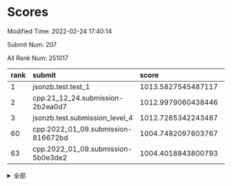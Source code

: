 # Scores

Modified Time: 2022-02-24 17:40:14

Submit Num: 207

All Rank Num: 251017

| rank |               submit               |       score        |       sigma        | pk_num |
| :--- | :--------------------------------- | :----------------- | :----------------- | :----- |
| 1    | jsonzb.test.test_1                 | 1013.5827545487117 | 0.8159642614267849 | 4846   |
| 2    | cpp.21_12_24.submission-2b2ea0d7   | 1012.9979060438446 | 0.8119336190817543 | 4854   |
| 3    | jsonzb.test.submission_level_4     | 1012.7265342243487 | 0.7978511627021853 | 4851   |
| 60   | cpp.2022_01_09.submission-816672bd | 1004.7482097603767 | 0.7140660979731608 | 4853   |
| 63   | cpp.2022_01_09.submission-5b0e3de2 | 1004.4018843800793 | 0.705703356149855  | 4846   |


<details>
<summary>全部</summary>

| rank |                 submit                 |       score        |       sigma        | pk_num |
| :--- | :------------------------------------- | :----------------- | :----------------- | :----- |
| 1    | jsonzb.test.test_1                     | 1013.5827545487117 | 0.8159642614267849 | 4846   |
| 2    | cpp.21_12_24.submission-2b2ea0d7       | 1012.9979060438446 | 0.8119336190817543 | 4854   |
| 3    | jsonzb.test.submission_level_4         | 1012.7265342243487 | 0.7978511627021853 | 4851   |
| 4    | gobigger.level_3.submission_level_3_33 | 1011.4223979996337 | 0.762138122395811  | 4850   |
| 5    | gobigger.level_3.submission_level_3_3  | 1011.0625472146156 | 0.7887128983231135 | 4852   |
| 6    | gobigger.level_3.submission_level_3_45 | 1010.896339662285  | 0.7624449703968375 | 4856   |
| 7    | gobigger.level_3.submission_level_3_25 | 1010.802460350093  | 0.7600648770085018 | 4850   |
| 8    | gobigger.level_3.submission_level_3_21 | 1010.753200220128  | 0.7781690754064711 | 4850   |
| 9    | gobigger.level_3.submission_level_3_34 | 1010.7460592682244 | 0.7648960834653958 | 4851   |
| 10   | gobigger.level_3.submission_level_3_27 | 1010.7246164449879 | 0.7603699339874559 | 4853   |
| 11   | gobigger.level_3.submission_level_3_7  | 1010.6612388563509 | 0.7399744297945297 | 4854   |
| 12   | gobigger.level_3.submission_level_3_42 | 1010.5828760368263 | 0.7657545271165339 | 4844   |
| 13   | gobigger.level_3.submission_level_3_37 | 1010.5166664442954 | 0.79056285808799   | 4853   |
| 14   | gobigger.level_3.submission_level_3_48 | 1010.5084462450482 | 0.7525286978252472 | 4852   |
| 15   | gobigger.level_3.submission_level_3_41 | 1010.5009514177174 | 0.7745370756668751 | 4853   |
| 16   | gobigger.level_3.submission_level_3_17 | 1010.4538943315301 | 0.7357762894727985 | 4852   |
| 17   | gobigger.level_3.submission_level_3_1  | 1010.4170629650259 | 0.7476056431368249 | 4856   |
| 18   | gobigger.level_3.submission_level_3_38 | 1010.3987932295987 | 0.7554289647943769 | 4850   |
| 19   | gobigger.level_3.submission_level_3_30 | 1010.2400378911763 | 0.7611846472921323 | 4852   |
| 20   | gobigger.level_3.submission_level_3_47 | 1010.2064913101054 | 0.769200459953535  | 4848   |
| 21   | gobigger.level_3.submission_level_3_20 | 1010.1931118680458 | 0.7275146663977083 | 4851   |
| 22   | gobigger.level_3.submission_level_3_15 | 1010.1611788942009 | 0.7572847797211387 | 4846   |
| 23   | gobigger.level_3.submission_level_3_9  | 1010.1373254039015 | 0.7444368973885147 | 4847   |
| 24   | gobigger.level_3.submission_level_3_18 | 1009.9926854687645 | 0.7523824446943193 | 4853   |
| 25   | gobigger.level_3.submission_level_3_2  | 1009.9862795407702 | 0.748537642506209  | 4847   |
| 26   | gobigger.level_3.submission_level_3_36 | 1009.9290685520688 | 0.7693051916272079 | 4850   |
| 27   | gobigger.level_3.submission_level_3_16 | 1009.8898721849328 | 0.7622858921653907 | 4853   |
| 28   | gobigger.level_3.submission_level_3_12 | 1009.8408102314962 | 0.7534251811815739 | 4851   |
| 29   | gobigger.level_3.submission_level_3_28 | 1009.7936953906597 | 0.7630417143813933 | 4845   |
| 30   | gobigger.level_3.submission_level_3_43 | 1009.7932262695941 | 0.7462912958613379 | 4851   |
| 31   | gobigger.level_3.submission_level_3_13 | 1009.7648657629422 | 0.747510093515059  | 4855   |
| 32   | gobigger.level_3.submission_level_3_0  | 1009.7477408586652 | 0.7546548801219588 | 4847   |
| 33   | gobigger.level_3.submission_level_3_32 | 1009.7343931362836 | 0.7448530163611085 | 4848   |
| 34   | gobigger.level_3.submission_level_3_40 | 1009.7154534652611 | 0.7655281517956036 | 4852   |
| 35   | gobigger.level_3.submission_level_3_6  | 1009.6639154623089 | 0.771581591856322  | 4853   |
| 36   | gobigger.level_3.submission_level_3_8  | 1009.6532966724851 | 0.7472697383579746 | 4851   |
| 37   | gobigger.level_3.submission_level_3_39 | 1009.581603608844  | 0.7560452786669702 | 4854   |
| 38   | gobigger.level_3.submission_level_3_35 | 1009.5028802515421 | 0.7648936382056274 | 4854   |
| 39   | gobigger.level_3.submission_level_3_23 | 1009.4119863926632 | 0.7359331092960182 | 4847   |
| 40   | gobigger.level_3.submission_level_3_19 | 1009.3668972348129 | 0.7602787363277845 | 4850   |
| 41   | gobigger.level_3.submission_level_3_46 | 1009.3616379541628 | 0.747107842062337  | 4850   |
| 42   | gobigger.level_3.submission_level_3_11 | 1009.3298259942385 | 0.754973260068158  | 4851   |
| 43   | gobigger.level_3.submission_level_3_24 | 1009.267150956453  | 0.7720087444931941 | 4853   |
| 44   | gobigger.level_3.submission_level_3_49 | 1009.1731484331301 | 0.7594649146693856 | 4855   |
| 45   | gobigger.level_3.submission_level_3_31 | 1009.1715927476934 | 0.7398839144622213 | 4855   |
| 46   | gobigger.level_3.submission_level_3_14 | 1009.1649392624747 | 0.7497860612519418 | 4848   |
| 47   | gobigger.level_3.submission_level_3_10 | 1008.9981158372279 | 0.743320787833305  | 4849   |
| 48   | gobigger.level_3.submission_level_3_4  | 1008.9906640934931 | 0.7703253635014737 | 4854   |
| 49   | gobigger.level_3.submission_level_3_26 | 1008.8096592931269 | 0.7729294665166229 | 4850   |
| 50   | gobigger.level_3.submission_level_3_44 | 1008.4099379504662 | 0.7349703671975851 | 4855   |
| 51   | gobigger.level_3.submission_level_3_22 | 1008.264794080474  | 0.7475402589827268 | 4852   |
| 52   | gobigger.level_3.submission_level_3_29 | 1008.1051660425844 | 0.733810223996553  | 4854   |
| 53   | gobigger.level_3.submission_level_3_5  | 1007.5165409506413 | 0.7593466548220378 | 4847   |
| 54   | gobigger.level_1.submission_level_1_39 | 1005.6159315680131 | 0.7248534631921966 | 4854   |
| 55   | gobigger.level_1.submission_level_1_18 | 1005.1494477113844 | 0.7311770923422878 | 4853   |
| 56   | gobigger.level_1.submission_level_1_29 | 1005.1227371702618 | 0.7086841289595456 | 4850   |
| 57   | gobigger.level_1.submission_level_1_16 | 1004.9652629614259 | 0.7306777572474177 | 4852   |
| 58   | gobigger.level_1.submission_level_1_23 | 1004.7622657099728 | 0.7169259203830637 | 4853   |
| 59   | gobigger.level_1.submission_level_1_0  | 1004.7485928107346 | 0.7096307982371659 | 4844   |
| 60   | cpp.2022_01_09.submission-816672bd     | 1004.7482097603767 | 0.7140660979731608 | 4853   |
| 61   | gobigger.level_1.submission_level_1_34 | 1004.716065222995  | 0.7135324079100333 | 4847   |
| 62   | gobigger.level_1.submission_level_1_32 | 1004.4202129528812 | 0.7198652306534635 | 4853   |
| 63   | cpp.2022_01_09.submission-5b0e3de2     | 1004.4018843800793 | 0.705703356149855  | 4846   |
| 64   | gobigger.level_1.submission_level_1_45 | 1004.1969151703217 | 0.7131797822475981 | 4854   |
| 65   | gobigger.level_1.submission_level_1_48 | 1004.1426318749589 | 0.7206942570902458 | 4853   |
| 66   | gobigger.level_1.submission_level_1_31 | 1004.1391889599772 | 0.7035158332653312 | 4844   |
| 67   | gobigger.level_1.submission_level_1_12 | 1003.9184812259292 | 0.7209085425151323 | 4848   |
| 68   | gobigger.level_1.submission_level_1_1  | 1003.8973889277559 | 0.7203445417875276 | 4851   |
| 69   | gobigger.level_1.submission_level_1_8  | 1003.8034746121132 | 0.7086998841180748 | 4852   |
| 70   | gobigger.level_1.submission_level_1_13 | 1003.7950042888253 | 0.7175777410966545 | 4853   |
| 71   | gobigger.level_1.submission_level_1_10 | 1003.6615745773036 | 0.7050314437433339 | 4851   |
| 72   | gobigger.level_1.submission_level_1_35 | 1003.6175841757637 | 0.7114005379967062 | 4853   |
| 73   | gobigger.level_1.submission_level_1_14 | 1003.5945347251886 | 0.70771927352951   | 4854   |
| 74   | gobigger.level_1.submission_level_1_11 | 1003.5591627049588 | 0.7220369819065582 | 4850   |
| 75   | gobigger.level_1.submission_level_1_6  | 1003.5021889009209 | 0.7192662823065988 | 4848   |
| 76   | gobigger.level_1.submission_level_1_28 | 1003.4865153115119 | 0.719837956535421  | 4847   |
| 77   | gobigger.level_1.submission_level_1_26 | 1003.4748660210646 | 0.7183770614242795 | 4852   |
| 78   | gobigger.level_1.submission_level_1_36 | 1003.3800854969259 | 0.7207770447853142 | 4850   |
| 79   | gobigger.level_1.submission_level_1_2  | 1003.3276040298936 | 0.721964669280719  | 4853   |
| 80   | gobigger.level_1.submission_level_1_3  | 1003.1270951686813 | 0.7163233427456356 | 4844   |
| 81   | gobigger.level_1.submission_level_1_49 | 1003.0963728292766 | 0.7202650226979004 | 4850   |
| 82   | gobigger.level_1.submission_level_1_4  | 1003.0942897843172 | 0.7107887176432995 | 4850   |
| 83   | gobigger.level_1.submission_level_1_27 | 1003.02710655526   | 0.7179152408462043 | 4850   |
| 84   | gobigger.level_1.submission_level_1_42 | 1002.9764681883643 | 0.7201088700038574 | 4854   |
| 85   | gobigger.level_1.submission_level_1_43 | 1002.9023585582173 | 0.7135145633938967 | 4848   |
| 86   | gobigger.level_1.submission_level_1_15 | 1002.8759303705888 | 0.7049716734296402 | 4851   |
| 87   | gobigger.level_1.submission_level_1_46 | 1002.8530173344586 | 0.7106805327352735 | 4852   |
| 88   | gobigger.level_1.submission_level_1_21 | 1002.8391099301055 | 0.7126327924950213 | 4851   |
| 89   | gobigger.level_1.submission_level_1_44 | 1002.7878543994103 | 0.7280136986673894 | 4852   |
| 90   | gobigger.level_1.submission_level_1_24 | 1002.7800935140878 | 0.7104011040362201 | 4857   |
| 91   | gobigger.level_1.submission_level_1_17 | 1002.7496159273198 | 0.716648519110426  | 4852   |
| 92   | gobigger.level_1.submission_level_1_19 | 1002.732834763568  | 0.7148487729415156 | 4854   |
| 93   | gobigger.level_1.submission_level_1_33 | 1002.7086576652963 | 0.713881561385319  | 4849   |
| 94   | gobigger.level_1.submission_level_1_22 | 1002.7071772592943 | 0.7183489492956345 | 4845   |
| 95   | gobigger.level_1.submission_level_1_47 | 1002.6598216092935 | 0.7137908565377434 | 4850   |
| 96   | gobigger.level_1.submission_level_1_38 | 1002.6406442166785 | 0.7015325490965361 | 4849   |
| 97   | gobigger.level_1.submission_level_1_9  | 1002.6148105545399 | 0.7048837038583895 | 4849   |
| 98   | gobigger.level_1.submission_level_1_41 | 1002.5444484233583 | 0.7113708576481851 | 4854   |
| 99   | gobigger.level_1.submission_level_1_30 | 1002.4952570951979 | 0.7263784907258559 | 4852   |
| 100  | gobigger.level_1.submission_level_1_7  | 1002.296160588499  | 0.7084595187328401 | 4851   |
| 101  | gobigger.level_1.submission_level_1_25 | 1002.1697917279848 | 0.7146453739939608 | 4863   |
| 102  | gobigger.level_1.submission_level_1_20 | 1002.0554808881882 | 0.7136921858487384 | 4853   |
| 103  | gobigger.level_1.submission_level_1_40 | 1001.7422482184669 | 0.7065464656481593 | 4849   |
| 104  | gobigger.level_1.submission_level_1_5  | 1001.7387312154846 | 0.7135658251102355 | 4848   |
| 105  | gobigger.level_1.submission_level_1_37 | 1001.3626632979865 | 0.7169416203332576 | 4846   |
| 106  | gobigger.random.submission_random_41   | 997.4407546441765  | 0.7086752551493293 | 4850   |
| 107  | gobigger.random.submission_random_30   | 997.2682304435544  | 0.7090099554348598 | 4851   |
| 108  | gobigger.random.submission_random_3    | 997.2639838300842  | 0.7009268644665907 | 4846   |
| 109  | gobigger.random.submission_random_42   | 997.0819668237559  | 0.715233923607973  | 4849   |
| 110  | gobigger.random.submission_random_33   | 997.0000082233463  | 0.7184550350377785 | 4851   |
| 111  | gobigger.random.submission_random_12   | 996.9390638644468  | 0.7113841101807068 | 4853   |
| 112  | gobigger.random.submission_random_19   | 996.8695608222163  | 0.7115226348067994 | 4843   |
| 113  | gobigger.random.submission_random_27   | 996.842285615016   | 0.7088207763856044 | 4847   |
| 114  | gobigger.random.submission_random_39   | 996.7722962294421  | 0.7177720078381977 | 4845   |
| 115  | gobigger.random.submission_random_44   | 996.74737652283    | 0.7180033451948926 | 4848   |
| 116  | gobigger.random.submission_random_9    | 996.6615354122205  | 0.7064827988825239 | 4851   |
| 117  | gobigger.random.submission_random_0    | 996.5825934746133  | 0.7080395847654275 | 4854   |
| 118  | gobigger.random.submission_random_18   | 996.530458264049   | 0.7099132714662643 | 4853   |
| 119  | gobigger.random.submission_random_25   | 996.5183271132098  | 0.7156818484927397 | 4850   |
| 120  | gobigger.random.submission_random_48   | 996.4838554690242  | 0.706746676924961  | 4850   |
| 121  | gobigger.random.submission_random_43   | 996.4575303674743  | 0.7026164989833922 | 4853   |
| 122  | gobigger.random.submission_random_4    | 996.413566061699   | 0.7219125490143461 | 4850   |
| 123  | gobigger.random.submission_random_36   | 996.4023233104374  | 0.7037437865045878 | 4854   |
| 124  | gobigger.random.submission_random_24   | 996.4012513403358  | 0.7071085538139881 | 4852   |
| 125  | gobigger.random.submission_random_5    | 996.2969594369138  | 0.700535474071203  | 4850   |
| 126  | gobigger.random.submission_random_6    | 996.2938150206112  | 0.7101437843634527 | 4847   |
| 127  | gobigger.random.submission_random_16   | 996.2594365693227  | 0.7207106453325208 | 4849   |
| 128  | gobigger.random.submission_random_35   | 996.1612714020262  | 0.709518762826453  | 4851   |
| 129  | gobigger.random.submission_random_21   | 996.1472869760672  | 0.7104794591940089 | 4850   |
| 130  | gobigger.random.submission_random_37   | 996.1170223996303  | 0.7121830604564434 | 4849   |
| 131  | gobigger.random.submission_random_20   | 996.0885243885141  | 0.7051047040061647 | 4848   |
| 132  | gobigger.random.submission_random_1    | 996.0077443599431  | 0.7063802546764393 | 4854   |
| 133  | gobigger.random.submission_random_15   | 995.9163506015364  | 0.7130643377457472 | 4851   |
| 134  | gobigger.random.submission_random_13   | 995.9061284477517  | 0.7128773622113987 | 4850   |
| 135  | gobigger.random.submission_random_49   | 995.8299731690178  | 0.7067170281400023 | 4842   |
| 136  | gobigger.random.submission_random_7    | 995.8298259244931  | 0.7182996399572729 | 4853   |
| 137  | gobigger.random.submission_random_17   | 995.8181641154875  | 0.7134379654347944 | 4854   |
| 138  | gobigger.random.submission_random_2    | 995.6952044376997  | 0.716787206193568  | 4851   |
| 139  | gobigger.random.submission_random_32   | 995.6817640053373  | 0.7105719387601557 | 4850   |
| 140  | gobigger.random.submission_random_10   | 995.6347700562708  | 0.7115083778632122 | 4849   |
| 141  | gobigger.random.submission_random_28   | 995.6103150078274  | 0.7124444521438539 | 4850   |
| 142  | gobigger.random.submission_random_47   | 995.4858565421563  | 0.7014049127158896 | 4852   |
| 143  | gobigger.random.submission_random_29   | 995.4545131439047  | 0.698269214986078  | 4851   |
| 144  | gobigger.random.submission_random_14   | 995.4473932895885  | 0.7014946398078471 | 4851   |
| 145  | gobigger.random.submission_random_40   | 995.4234793876104  | 0.7092554789530997 | 4854   |
| 146  | gobigger.random.submission_random_26   | 995.3380740193235  | 0.7316423549900326 | 4854   |
| 147  | gobigger.random.submission_random_22   | 995.3045593794136  | 0.7194976891632259 | 4852   |
| 148  | gobigger.random.submission_random_23   | 995.2276814660946  | 0.7178908132498955 | 4850   |
| 149  | gobigger.random.submission_random_45   | 995.2082766260176  | 0.7163537510346121 | 4850   |
| 150  | gobigger.random.submission_random_46   | 995.1650492820412  | 0.7163582540448048 | 4850   |
| 151  | gobigger.random.submission_random_38   | 994.8306817328643  | 0.721858910028216  | 4852   |
| 152  | gobigger.random.submission_random_8    | 994.7404847407478  | 0.727331419028181  | 4848   |
| 153  | gobigger.random.submission_random_31   | 994.5742567411421  | 0.7098467563915957 | 4851   |
| 154  | gobigger.random.submission_random_34   | 994.3867763227518  | 0.707915181460609  | 4850   |
| 155  | gobigger.random.submission_random_11   | 994.359977072196   | 0.7291530443383374 | 4847   |
| 156  | gobigger.level_2.submission_level_2_4  | 993.97317913388    | 0.7367075652854702 | 4850   |
| 157  | gobigger.level_2.submission_level_2_39 | 993.5732409169832  | 0.7290617185780138 | 4855   |
| 158  | gobigger.level_2.submission_level_2_36 | 993.3347989833704  | 0.7349861208743022 | 4850   |
| 159  | gobigger.level_2.submission_level_2_47 | 993.3130154897599  | 0.7347838146068715 | 4849   |
| 160  | gobigger.level_2.submission_level_2_6  | 993.2293358698297  | 0.7340743521653382 | 4847   |
| 161  | gobigger.level_2.submission_level_2_49 | 993.0291687883029  | 0.7445383201264042 | 4854   |
| 162  | gobigger.level_2.submission_level_2_32 | 992.9970952354013  | 0.7399041694834355 | 4850   |
| 163  | gobigger.level_2.submission_level_2_5  | 992.938994906704   | 0.7379557833794423 | 4855   |
| 164  | gobigger.level_2.submission_level_2_21 | 992.9321043001261  | 0.7417102173252209 | 4852   |
| 165  | gobigger.level_2.submission_level_2_48 | 992.932081757089   | 0.7376651602703245 | 4851   |
| 166  | gobigger.level_2.submission_level_2_9  | 992.9061258474134  | 0.7347934756885466 | 4853   |
| 167  | gobigger.level_2.submission_level_2_22 | 992.8551868738446  | 0.7499263661222952 | 4850   |
| 168  | gobigger.level_2.submission_level_2_24 | 992.8199461652428  | 0.7398899463361557 | 4853   |
| 169  | gobigger.level_2.submission_level_2_40 | 992.6523341370612  | 0.7431930712409263 | 4851   |
| 170  | gobigger.level_2.submission_level_2_20 | 992.6433194171416  | 0.7496034987474713 | 4851   |
| 171  | gobigger.level_2.submission_level_2_18 | 992.623770827982   | 0.7222236216904125 | 4852   |
| 172  | gobigger.level_2.submission_level_2_23 | 992.6204643718768  | 0.7511944165090415 | 4846   |
| 173  | gobigger.level_2.submission_level_2_16 | 992.579387570745   | 0.7473861915474765 | 4851   |
| 174  | gobigger.level_2.submission_level_2_19 | 992.506951802276   | 0.7281771841171683 | 4853   |
| 175  | gobigger.level_2.submission_level_2_31 | 992.4758547172937  | 0.753672858893892  | 4855   |
| 176  | gobigger.level_2.submission_level_2_29 | 992.4564517072236  | 0.7392662387141578 | 4851   |
| 177  | gobigger.level_2.submission_level_2_27 | 992.3134409236741  | 0.7536180371579897 | 4849   |
| 178  | gobigger.level_2.submission_level_2_30 | 992.3088398750898  | 0.7661202292250315 | 4853   |
| 179  | gobigger.level_2.submission_level_2_33 | 992.2195933617343  | 0.7402718298113107 | 4851   |
| 180  | gobigger.level_2.submission_level_2_41 | 992.1357170684861  | 0.7701586300574528 | 4855   |
| 181  | gobigger.level_2.submission_level_2_25 | 992.1132359430873  | 0.7517981857327817 | 4848   |
| 182  | gobigger.level_2.submission_level_2_2  | 992.1012402633523  | 0.7451437423026286 | 4846   |
| 183  | gobigger.level_2.submission_level_2_8  | 992.0955625804014  | 0.7416691582738815 | 4851   |
| 184  | gobigger.level_2.submission_level_2_10 | 992.0881777393735  | 0.7642055967883302 | 4849   |
| 185  | gobigger.level_2.submission_level_2_44 | 992.065461139616   | 0.7351776240086453 | 4846   |
| 186  | gobigger.level_2.submission_level_2_15 | 991.8861647325381  | 0.7487904802071043 | 4855   |
| 187  | gobigger.level_2.submission_level_2_7  | 991.8539355799987  | 0.7428513028032653 | 4851   |
| 188  | gobigger.level_2.submission_level_2_12 | 991.7031575924619  | 0.7481002321803778 | 4849   |
| 189  | gobigger.level_2.submission_level_2_14 | 991.6874528895663  | 0.7369541961476264 | 4848   |
| 190  | gobigger.level_2.submission_level_2_3  | 991.6843639893762  | 0.7517891639688595 | 4854   |
| 191  | gobigger.level_2.submission_level_2_34 | 991.6648671955535  | 0.7482310358189932 | 4848   |
| 192  | gobigger.level_2.submission_level_2_28 | 991.629428904242   | 0.7526927948353842 | 4848   |
| 193  | gobigger.level_2.submission_level_2_42 | 991.5630622269632  | 0.7481218886432349 | 4852   |
| 194  | gobigger.level_2.submission_level_2_17 | 991.401306385409   | 0.7488999034363051 | 4854   |
| 195  | gobigger.level_2.submission_level_2_37 | 991.1771582801574  | 0.7540285875275224 | 4847   |
| 196  | gobigger.level_2.submission_level_2_46 | 991.1671098238136  | 0.7521785403726259 | 4847   |
| 197  | gobigger.level_2.submission_level_2_1  | 991.0366704043946  | 0.7590355341633042 | 4851   |
| 198  | gobigger.level_2.submission_level_2_35 | 990.9157172245385  | 0.7391752446021178 | 4847   |
| 199  | gobigger.level_2.submission_level_2_13 | 990.9131875246048  | 0.7652765481802803 | 4854   |
| 200  | gobigger.level_2.submission_level_2_45 | 990.8972530919764  | 0.7657783042564711 | 4847   |
| 201  | gobigger.level_2.submission_level_2_11 | 990.864193558301   | 0.7694053060772547 | 4848   |
| 202  | gobigger.level_2.submission_level_2_43 | 990.6949575709024  | 0.7764820137772236 | 4843   |
| 203  | gobigger.level_2.submission_level_2_0  | 990.5430786807591  | 0.7492258086156165 | 4852   |
| 204  | gobigger.level_2.submission_level_2_38 | 990.3086188656418  | 0.7894712132641516 | 4851   |
| 205  | gobigger.level_2.submission_level_2_26 | 990.2638922020059  | 0.7597120915283975 | 4840   |
| 206  | gobigger.none.submission_none_1        | 977.5089491142663  | 1.3691918094960356 | 4851   |
| 207  | gobigger.none.submission_none_0        | 976.0562406294944  | 1.4794493869548802 | 4851   |

</details>